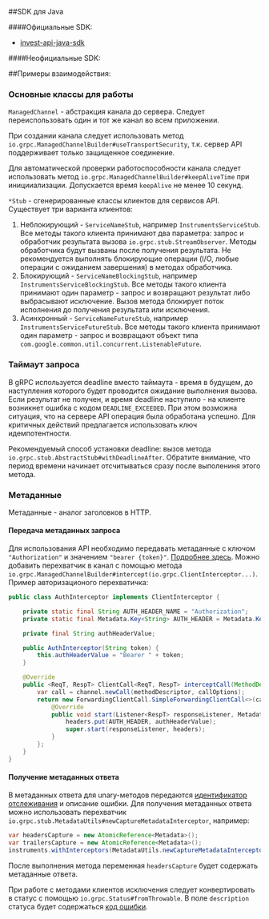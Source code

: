 ##SDK для Java

####Официальные SDK:
* [invest-api-java-sdk](https://github.com/Tinkoff/invest-api-java-sdk)

####Неофициальные SDK:


##Примеры взаимодействия: 

### Основные классы для работы
`ManagedChannel` - абстракция канала до сервера. Следует переиспользовать один и тот же канал во всем приложении.

При создании канала следует использовать метод `io.grpc.ManagedChannelBuilder#useTransportSecurity`, т.к. сервер API поддерживает только защищенное соединение.

Для автоматической проверки работоспособности канала следует использовать метод `io.grpc.ManagedChannelBuilder#keepAliveTime` при иницииализации. Допускается время `keepAlive` не менее 10 секунд.

`*Stub` - сгенерированные классы клиентов для сервисов API.
Существует три варианта клиентов:
1. Неблокирующий - `ServiceNameStub`, например `InstrumentsServiceStub`. Все методы такого клиента принимают два параметра: запрос и обработчик результата вызова `io.grpc.stub.StreamObserver`. Методы обработчика будут вызваны после получения результата. Не рекомендуется выполнять блокирующие операции (I/O, любые операции с ожиданием завершения) в методах обработчика.
2. Блокирующий - `ServiceNameBlockingStub`, например `InstrumentsServiceBlockingStub`. Все методы такого клиента принимают один параметр - запрос и возвращают результат либо выбрасывают исключение. Вызов метода блокирует поток исполнения до получения результата или исключения.
3. Асинхронный - `ServiceNameFutureStub`, например `InstrumentsServiceFutureStub`. Все методы такого клиента принимают один параметр - запрос и возвращают объект типа `com.google.common.util.concurrent.ListenableFuture`.

### Таймаут запроса
В gRPC используется deadline вместо таймаута - время в будущем, до наступления которого будет проводится ожидание выполнения вызова. Если результат не получен, и время deadline наступило - на клиенте возникнет ошибка с кодом `DEADLINE_EXCEEDED`. При этом возможна ситуация, что на сервере API операция была обработана успешно. Для критичных действий предлагается использовать ключ идемпотентности.

Рекомендуемый способ установки deadline: вызов метода `io.grpc.stub.AbstractStub#withDeadlineAfter`. Обратите внимание, что период времени начинает отсчитываться сразу после выполениня этого метода.

### Метаданные
Метаданные - аналог заголовков в HTTP.
#### Передача метаданных запроса
Для использования API необходимо передавать метаданные с ключом `"Authorization"` и значением `"bearer {token}"`. [Подробнее здесь](https://tinkoff.github.io/investAPI/token/).
Можно добавить перехватчик в канал с помощью метода `io.grpc.ManagedChannelBuilder#intercept(io.grpc.ClientInterceptor...)`. Пример авторизационого перехватичка:
```java
public class AuthInterceptor implements ClientInterceptor {

    private static final String AUTH_HEADER_NAME = "Authorization";
    private static final Metadata.Key<String> AUTH_HEADER = Metadata.Key.of(AUTH_HEADER_NAME, Metadata.ASCII_STRING_MARSHALLER);

    private final String authHeaderValue;

    public AuthInterceptor(String token) {
        this.authHeaderValue = "Bearer " + token;
    }

    @Override
    public <ReqT, RespT> ClientCall<ReqT, RespT> interceptCall(MethodDescriptor<ReqT, RespT> methodDescriptor, CallOptions callOptions, Channel channel) {
        var call = channel.newCall(methodDescriptor, callOptions);
        return new ForwardingClientCall.SimpleForwardingClientCall<>(call) {
            @Override
            public void start(Listener<RespT> responseListener, Metadata headers) {
                headers.put(AUTH_HEADER, authHeaderValue);
                super.start(responseListener, headers);
            }
        };
    }
}
```

#### Получение метаданных ответа
В метаданных ответа для unary-методов передаются [идентификатор отслеживания](https://tinkoff.github.io/investAPI/grpc/#tracking-id) и описание ошибки.
Для получения метаданных ответа можно использовать перехватчик `io.grpc.stub.MetadataUtils#newCaptureMetadataInterceptor`, например:
```java
var headersCapture = new AtomicReference<Metadata>();
var trailersCapture = new AtomicReference<Metadata>();
instruments.withInterceptors(MetadataUtils.newCaptureMetadataInterceptor(headersCapture, trailersCapture)).getInstrumentBy(...);
```
После выполнения метода переменная `headersCapture` будет содержать метаданные ответа.

При работе с методами клиентов исключения следует конвертировать в статус с помощью `io.grpc.Status#fromThrowable`. В поле `description` статуса будет содержаться [код ошибки](https://tinkoff.github.io/investAPI/errors/).